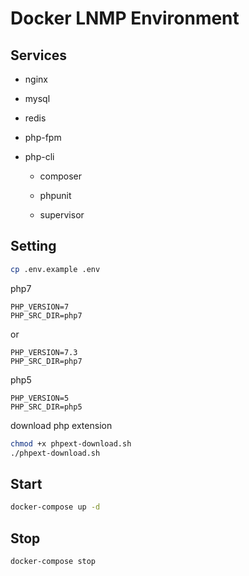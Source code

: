 # Docker LNMP Environment

## Services

- nginx

- mysql

- redis

- php-fpm

- php-cli

  - composer

  - phpunit

  - supervisor

## Setting

```bash
cp .env.example .env
```

php7

```text
PHP_VERSION=7
PHP_SRC_DIR=php7
```
or

```text
PHP_VERSION=7.3
PHP_SRC_DIR=php7
```

php5

```text
PHP_VERSION=5
PHP_SRC_DIR=php5
```

download php extension

```bash
chmod +x phpext-download.sh
./phpext-download.sh
```

## Start

```bash
docker-compose up -d
```

## Stop

```bash
docker-compose stop
```
